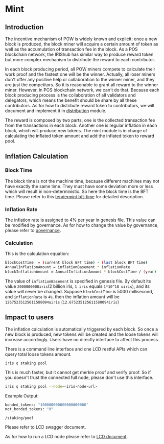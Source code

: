 # Mint

## Introduction

The incentive mechanism of POW is widely known and explicit: once a new block is produced, the block miner will acquire a certain amount of token as well as the accumulation of transaction fee in the block. As a POS blockchain network, the IRIShub has similar way to produce reward token but more complex mechanism to distribute the reward to each contributor.

In each block producing period, all POW miners compete to calculate their work proof and the fastest one will be the winner. Actually, all loser miners don't offer any positive help or collaboration to the winner miner, and they are just the competitors. So it is reasonable to grant all reward to the winner miner. However, in POS blockchain network, we can't do that. Because each block producing process is the collaboration of all validators and delegators, which means the benefit should be share by all these contributors. As for how to distribute reward token to contributors, we will document and implement it in [distribution](distribution.md) module.

The reward is composed by two parts, one is the collected transaction fee from the transactions in each block. Another one is regular inflation in each block, which will produce new tokens. The mint module is in charge of calculating the inflated token amount and add the inflated token to reward pool.

## Inflation Calculation

### Block Time

The block time is not the machine time, because different machines may not have exactly the same time. They must have some deviation more or less which will result in non-deterministic. So here the block time is the BFT time. Please refer to this [tendermint bft-time](https://github.com/tendermint/tendermint/blob/master/docs/spec/consensus/bft-time.md) for detailed description.

### Inflation Rate

The inflation rate is assigned to 4% per year in genesis file. This value can be modified by governance. As for how to change the value by governance, please refer to [governance](governance.md).

### Calculation

This is the calculation equation:

```bash
blockCostTime  = (current block BFT time) - (last block BFT time)
AnnualInflationAmount = inflationBasement * inflationRate
blockInflationAmount = AnnualInflationAmount * blockCostTime / (year)
```

The value of `inflationBasement` is specified in genesis file. By default its value `2000000000iris`(2 billion iris, `1 iris` equals `1*10^18 uiris`), and its value will never be changed.
Suppose `blockCostTime` is 5000 millisecond, and `inflationRate` is `4%`, then the inflation amount will be `12675235125611580094uiris` (`12.675235125611580094iris`)

## Impact to users

The inflation calculation is automatically triggered by each block. So once a new block is produced, new tokens will be created and the loose tokens will increase accordingly. Users have no directly interface to affect this process.

There is a command line interface and one LCD restful APIs which can query total loose tokens amount.

`iris q staking pool`

This is much faster, but it cannot get merkle proof and verify proof. So if you doesn't trust the connected full node, please don't use this interface.

```bash
iris q staking pool --node=<iris-node-url>
```

Example Output:

```bash
bonded_tokens: "100000000000000000000"
not_bonded_tokens: "0"
```

`/staking/pool`

Please refer to LCD swagger document.

As for how to run a LCD node please refer to [LCD document](../light-client/intro.md).
